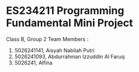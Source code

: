 # ES234211 Programming Fundamental Mini Project
Class B, Group 2
Team Members :
1. 5026241141, Aisyah Nabilah Putri
2. 5026241093, Abdurrahman Izzuddin Al Faruq
3. 5026241, Alfina

